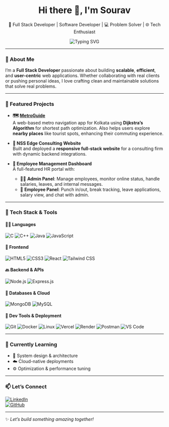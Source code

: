 <h1 align="center">Hi there 👋, I'm Sourav</h1>
<p align="center">
🚀 Full Stack Developer | Software Developer | 💻 Problem Solver | 🌐 Tech Enthusiast  
</p>

<p align="center">
  <img src="https://readme-typing-svg.herokuapp.com?font=Fira+Code&weight=500&pause=1000&color=36BCF7&center=true&vCenter=true&width=440&lines=Building+impactful+apps+with+MERN;Always+learning+%F0%9F%93%9A;Lover+of+clean+code+%F0%9F%92%BB;Let's+create+together+%F0%9F%92%BB" alt="Typing SVG" />
</p>

---

### 🚀 About Me

I’m a **Full Stack Developer** passionate about building **scalable**, **efficient**, and **user-centric** web applications. Whether collaborating with real clients or pushing personal ideas, I love crafting clean and maintainable solutions that solve real problems.

---

### 💼 Featured Projects

- **🗺️ [MetroGuide](https://metroguide-9nuv.vercel.app/)**  
  A web-based metro navigation app for Kolkata using **Dijkstra’s Algorithm** for shortest path optimization. Also helps users explore **nearby places** like tourist spots, enhancing their commuting experience.

- **🏢 NSS Edge Consulting Website**  
  Built and deployed a **responsive full-stack website** for a consulting firm with dynamic backend integrations.

- **👥 Employee Management Dashboard**  
  A full-featured HR portal with:
  - 👨‍💼 **Admin Panel**: Manage employees, monitor online status, handle salaries, leaves, and internal messages.
  - 👷 **Employee Panel**: Punch in/out, break tracking, leave applications, salary view, and chat with admin.

---

### 🧰 Tech Stack & Tools

#### 🧑‍💻 **Languages**
![C](https://img.shields.io/badge/C-00599C?style=flat-square&logo=c&logoColor=white)
![C++](https://img.shields.io/badge/C++-00599C?style=flat-square&logo=c%2B%2B&logoColor=white)
![Java](https://img.shields.io/badge/Java-ED8B00?style=flat-square&logo=java)
![JavaScript](https://img.shields.io/badge/JavaScript-F7DF1E?style=flat-square&logo=javascript&logoColor=black)


#### 🎨 **Frontend**
![HTML5](https://img.shields.io/badge/HTML5-E34F26?style=flat-square&logo=html5&logoColor=white)
![CSS3](https://img.shields.io/badge/CSS3-1572B6?style=flat-square&logo=css3)
![React](https://img.shields.io/badge/React-20232A?style=flat-square&logo=react)
![Tailwind CSS](https://img.shields.io/badge/Tailwind_CSS-38B2AC?style=flat-square&logo=tailwind-css)


#### 🔙 **Backend & APIs**
![Node.js](https://img.shields.io/badge/Node.js-339933?style=flat-square&logo=node.js)
![Express.js](https://img.shields.io/badge/Express.js-000000?style=flat-square&logo=express)


#### 💾 **Databases & Cloud**
![MongoDB](https://img.shields.io/badge/MongoDB-4EA94B?style=flat-square&logo=mongodb)
![MySQL](https://img.shields.io/badge/MySQL-4479A1?style=flat-square&logo=mysql)


#### 🧪 **Dev Tools & Deployment**
![Git](https://img.shields.io/badge/Git-F05032?style=flat-square&logo=git)
![Docker](https://img.shields.io/badge/Docker-2496ED?style=flat-square&logo=docker)
![Linux](https://img.shields.io/badge/Linux-FCC624?style=flat-square&logo=linux&logoColor=black)
![Vercel](https://img.shields.io/badge/Vercel-000000?style=flat-square&logo=vercel)
![Render](https://img.shields.io/badge/Render-46E3B7?style=flat-square&logo=render)
![Postman](https://img.shields.io/badge/Postman-FF6C37?style=flat-square&logo=postman)
![VS Code](https://img.shields.io/badge/VS_Code-007ACC?style=flat-square&logo=visual-studio-code)

---

### 🌱 Currently Learning
- 🧠 System design & architecture
- ☁️ Cloud-native deployments
- ⚙️ Optimization & performance tuning

---

### 📫 Let’s Connect

[![LinkedIn](https://img.shields.io/badge/LinkedIn-blue?style=flat-square&logo=linkedin)](https://www.linkedin.com/in/sourav-manjee-78a49a260/)  
[![GitHub](https://img.shields.io/badge/GitHub-000?style=flat-square&logo=github)](https://github.com/Souravmanjee)

---

✨ _Let’s build something amazing together!_
